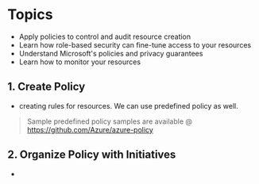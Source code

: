 # Topics 
  * Apply policies to control and audit resource creation
  * Learn how role-based security can fine-tune access to your resources
  * Understand Microsoft's policies and privacy guarantees
  * Learn how to monitor your resources
 
## 1. Create Policy
  * creating rules for resources. We can use predefined policy as well.

> Sample predefined policy samples are available @ https://github.com/Azure/azure-policy
 

## 2. Organize Policy with Initiatives
  * 
